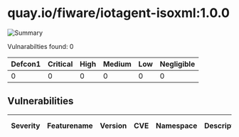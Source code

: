 # quay.io/fiware/iotagent-isoxml:1.0.0

![Summary](https://img.shields.io/badge/Severity-Negligible-green) 

Vulnarabilties found: 0

| Defcon1 | Critical | High | Medium | Low | Negligible|
|---------|----------|------|--------|-----|-----------|
| 0|0|0|0|0|0|

## Vulnerabilities

| Severity | Featurename | Version | CVE | Namespace | Description | Link | Fixed by |
|----------|-------------|---------|-----|-----------|-------------|------|----------|
